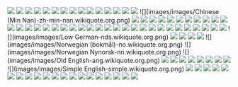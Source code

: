 ![](images/images/Afrikaans-af.wikiquote.org.png)
![](images/images/Albanian-sq.wikiquote.org.png)
![](images/images/Alemannisch-als.wikiquote.org.png)
![](images/images/Amharic-am.wikiquote.org.png)
![](images/images/Arabic-ar.wikiquote.org.png)
![](images/images/Armenian-hy.wikiquote.org.png)
![](images/images/Asturian-ast.wikiquote.org.png)
![](images/images/Azerbaijani-az.wikiquote.org.png)
![](images/images/Bambara-bm.wikiquote.org.png)
![](images/images/Basque-eu.wikiquote.org.png)
![](images/images/Belarusian-be.wikiquote.org.png)
![](images/images/Bosnian-bs.wikiquote.org.png)
![](images/images/Breton-br.wikiquote.org.png)
![](images/images/Bulgarian-bg.wikiquote.org.png)
![](images/images/Catalan-ca.wikiquote.org.png)
![](images/images/Chinese (Min Nan)-zh-min-nan.wikiquote.org.png)
![](images/images/Chinese-zh.wikiquote.org.png)
![](images/images/Cornish-kw.wikiquote.org.png)
![](images/images/Corsican-co.wikiquote.org.png)
![](images/images/Cree-cr.wikiquote.org.png)
![](images/images/Croatian-hr.wikiquote.org.png)
![](images/images/Czech-cs.wikiquote.org.png)
![](images/images/Danish-da.wikiquote.org.png)
![](images/images/Dutch-nl.wikiquote.org.png)
![](images/images/English-en.wikiquote.org.png)
![](images/images/Esperanto-eo.wikiquote.org.png)
![](images/images/Estonian-et.wikiquote.org.png)
![](images/images/Finnish-fi.wikiquote.org.png)
![](images/images/French-fr.wikiquote.org.png)
![](images/images/Galician-gl.wikiquote.org.png)
![](images/images/Georgian-ka.wikiquote.org.png)
![](images/images/German-de.wikiquote.org.png)
![](images/images/Greek-el.wikiquote.org.png)
![](images/images/Gujarati-gu.wikiquote.org.png)
![](images/images/Hebrew-he.wikiquote.org.png)
![](images/images/Hindi-hi.wikiquote.org.png)
![](images/images/Hungarian-hu.wikiquote.org.png)
![](images/images/Icelandic-is.wikiquote.org.png)
![](images/images/Indonesian-id.wikiquote.org.png)
![](images/images/Irish-ga.wikiquote.org.png)
![](images/images/Italian-it.wikiquote.org.png)
![](images/images/Japanese-ja.wikiquote.org.png)
![](images/images/Kannada-kn.wikiquote.org.png)
![](images/images/Kanuri-kr.wikiquote.org.png)
![](images/images/Kashmiri-ks.wikiquote.org.png)
![](images/images/Kazakh-kk.wikiquote.org.png)
![](images/images/Korean-ko.wikiquote.org.png)
![](images/images/Kurdish-ku.wikiquote.org.png)
![](images/images/Kyrgyz-ky.wikiquote.org.png)
![](images/images/Latin-la.wikiquote.org.png)
![](images/images/Limburgish-li.wikiquote.org.png)
![](images/images/Lithuanian-lt.wikiquote.org.png)
![](images/images/Low German-nds.wikiquote.org.png)
![](images/images/Luxembourgish-lb.wikiquote.org.png)
![](images/images/Malayalam-ml.wikiquote.org.png)
![](images/images/Marathi-mr.wikiquote.org.png)
![](images/images/Nauru-na.wikiquote.org.png)
![](images/images/Norwegian (bokmål)-no.wikiquote.org.png)
![](images/images/Norwegian Nynorsk-nn.wikiquote.org.png)
![](images/images/Old English-ang.wikiquote.org.png)
![](images/images/Persian-fa.wikiquote.org.png)
![](images/images/Polish-pl.wikiquote.org.png)
![](images/images/Portuguese-pt.wikiquote.org.png)
![](images/images/Quechua-qu.wikiquote.org.png)
![](images/images/Romanian-ro.wikiquote.org.png)
![](images/images/Russian-ru.wikiquote.org.png)
![](images/images/Sanskrit-sa.wikiquote.org.png)
![](images/images/Serbian-sr.wikiquote.org.png)
![](images/images/Simple English-simple.wikiquote.org.png)
![](images/images/Slovak-sk.wikiquote.org.png)
![](images/images/Slovenian-sl.wikiquote.org.png)
![](images/images/Spanish-es.wikiquote.org.png)
![](images/images/Sundanese-su.wikiquote.org.png)
![](images/images/Swedish-sv.wikiquote.org.png)
![](images/images/Tamil-ta.wikiquote.org.png)
![](images/images/Tatar-tt.wikiquote.org.png)
![](images/images/Telugu-te.wikiquote.org.png)
![](images/images/Thai-th.wikiquote.org.png)
![](images/images/Turkish-tr.wikiquote.org.png)
![](images/images/Turkmen-tk.wikiquote.org.png)
![](images/images/Ukrainian-uk.wikiquote.org.png)
![](images/images/Urdu-ur.wikiquote.org.png)
![](images/images/Uyghur-ug.wikiquote.org.png)
![](images/images/Uzbek-uz.wikiquote.org.png)
![](images/images/Vietnamese-vi.wikiquote.org.png)
![](images/images/Volapük-vo.wikiquote.org.png)
![](images/images/Welsh-cy.wikiquote.org.png)
![](images/images/Wolof-wo.wikiquote.org.png)
![](images/images/Zhuang-za.wikiquote.org.png)
